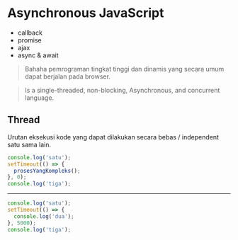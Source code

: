 # Asynchronous JavaScript

- callback
- promise
- ajax
- async & await

> Bahaha pemrograman tingkat tinggi dan dinamis yang secara umum dapat berjalan pada browser.

> Is a single-threaded, non-blocking, Asynchronous, and concurrent language.

## Thread

Urutan eksekusi kode yang dapat dilakukan secara bebas / independent satu sama lain.

```javascript
console.log('satu');
setTimeout(() => {
  prosesYangKompleks();
}, 0);
console.log('tiga');
```

---

```javascript
console.log('satu');
setTimeout(() => {
  console.log('dua');
}, 5000);
console.log('tiga');
```

